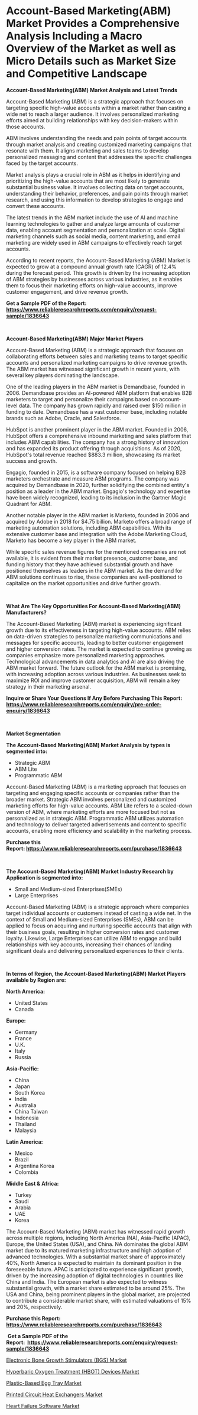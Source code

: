 <p><h1>Account-Based Marketing(ABM) Market Provides a Comprehensive Analysis Including a Macro Overview of the Market as well as Micro Details such as Market Size and Competitive Landscape</h1></p><p><strong>Account-Based Marketing(ABM) Market Analysis and Latest Trends</strong></p>
<p><p>Account-Based Marketing (ABM) is a strategic approach that focuses on targeting specific high-value accounts within a market rather than casting a wide net to reach a larger audience. It involves personalized marketing efforts aimed at building relationships with key decision-makers within those accounts.</p><p>ABM involves understanding the needs and pain points of target accounts through market analysis and creating customized marketing campaigns that resonate with them. It aligns marketing and sales teams to develop personalized messaging and content that addresses the specific challenges faced by the target accounts.</p><p>Market analysis plays a crucial role in ABM as it helps in identifying and prioritizing the high-value accounts that are most likely to generate substantial business value. It involves collecting data on target accounts, understanding their behavior, preferences, and pain points through market research, and using this information to develop strategies to engage and convert these accounts.</p><p>The latest trends in the ABM market include the use of AI and machine learning technologies to gather and analyze large amounts of customer data, enabling account segmentation and personalization at scale. Digital marketing channels such as social media, content marketing, and email marketing are widely used in ABM campaigns to effectively reach target accounts.</p><p>According to recent reports, the Account-Based Marketing (ABM) Market is expected to grow at a compound annual growth rate (CAGR) of 12.4% during the forecast period. This growth is driven by the increasing adoption of ABM strategies by businesses across various industries, as it enables them to focus their marketing efforts on high-value accounts, improve customer engagement, and drive revenue growth.</p></p>
<p><strong>Get a Sample PDF of the Report:&nbsp; <a href="https://www.reliableresearchreports.com/enquiry/request-sample/1836643">https://www.reliableresearchreports.com/enquiry/request-sample/1836643</a></strong></p>
<p>&nbsp;</p>
<p><strong>Account-Based Marketing(ABM) Major Market Players</strong></p>
<p><p>Account-Based Marketing (ABM) is a strategic approach that focuses on collaborating efforts between sales and marketing teams to target specific accounts and personalized marketing campaigns to drive revenue growth. The ABM market has witnessed significant growth in recent years, with several key players dominating the landscape. </p><p>One of the leading players in the ABM market is Demandbase, founded in 2006. Demandbase provides an AI-powered ABM platform that enables B2B marketers to target and personalize their campaigns based on account-level data. The company has grown rapidly and raised over $150 million in funding to date. Demandbase has a vast customer base, including notable brands such as Adobe, Oracle, and Salesforce.</p><p>HubSpot is another prominent player in the ABM market. Founded in 2006, HubSpot offers a comprehensive inbound marketing and sales platform that includes ABM capabilities. The company has a strong history of innovation and has expanded its product offering through acquisitions. As of 2020, HubSpot's total revenue reached $883.3 million, showcasing its market success and growth.</p><p>Engagio, founded in 2015, is a software company focused on helping B2B marketers orchestrate and measure ABM programs. The company was acquired by Demandbase in 2020, further solidifying the combined entity's position as a leader in the ABM market. Engagio's technology and expertise have been widely recognized, leading to its inclusion in the Gartner Magic Quadrant for ABM.</p><p>Another notable player in the ABM market is Marketo, founded in 2006 and acquired by Adobe in 2018 for $4.75 billion. Marketo offers a broad range of marketing automation solutions, including ABM capabilities. With its extensive customer base and integration with the Adobe Marketing Cloud, Marketo has become a key player in the ABM market.</p><p>While specific sales revenue figures for the mentioned companies are not available, it is evident from their market presence, customer base, and funding history that they have achieved substantial growth and have positioned themselves as leaders in the ABM market. As the demand for ABM solutions continues to rise, these companies are well-positioned to capitalize on the market opportunities and drive further growth.</p></p>
<p>&nbsp;</p>
<p><strong>What Are The Key Opportunities For Account-Based Marketing(ABM) Manufacturers?</strong></p>
<p><p>The Account-Based Marketing (ABM) market is experiencing significant growth due to its effectiveness in targeting high-value accounts. ABM relies on data-driven strategies to personalize marketing communications and messages for specific accounts, leading to better customer engagement and higher conversion rates. The market is expected to continue growing as companies emphasize more personalized marketing approaches. Technological advancements in data analytics and AI are also driving the ABM market forward. The future outlook for the ABM market is promising, with increasing adoption across various industries. As businesses seek to maximize ROI and improve customer acquisition, ABM will remain a key strategy in their marketing arsenal.</p></p>
<p><strong>Inquire or Share Your Questions If Any Before Purchasing This Report: <a href="https://www.reliableresearchreports.com/enquiry/pre-order-enquiry/1836643">https://www.reliableresearchreports.com/enquiry/pre-order-enquiry/1836643</a></strong></p>
<p>&nbsp;</p>
<p><strong>Market Segmentation</strong></p>
<p><strong>The Account-Based Marketing(ABM) Market Analysis by types is segmented into:</strong></p>
<p><ul><li>Strategic ABM</li><li>ABM Lite</li><li>Programmatic ABM</li></ul></p>
<p><p>Account-Based Marketing (ABM) is a marketing approach that focuses on targeting and engaging specific accounts or companies rather than the broader market. Strategic ABM involves personalized and customized marketing efforts for high-value accounts. ABM Lite refers to a scaled-down version of ABM, where marketing efforts are more focused but not as personalized as in strategic ABM. Programmatic ABM utilizes automation and technology to deliver targeted advertisements and content to specific accounts, enabling more efficiency and scalability in the marketing process.</p></p>
<p><strong>Purchase this Report:&nbsp;<a href="https://www.reliableresearchreports.com/purchase/1836643">https://www.reliableresearchreports.com/purchase/1836643</a></strong></p>
<p>&nbsp;</p>
<p><strong>The Account-Based Marketing(ABM) Market Industry Research by Application is segmented into:</strong></p>
<p><ul><li>Small and Medium-sized Enterprises(SMEs)</li><li>Large Enterprises</li></ul></p>
<p><p>Account-Based Marketing (ABM) is a strategic approach where companies target individual accounts or customers instead of casting a wide net. In the context of Small and Medium-sized Enterprises (SMEs), ABM can be applied to focus on acquiring and nurturing specific accounts that align with their business goals, resulting in higher conversion rates and customer loyalty. Likewise, Large Enterprises can utilize ABM to engage and build relationships with key accounts, increasing their chances of landing significant deals and delivering personalized experiences to their clients.</p></p>
<p>&nbsp;</p>
<p><strong>In terms of Region, the Account-Based Marketing(ABM) Market Players available by Region are:</strong></p>
<p>
    <p> <strong> North America: </strong>
        <ul>
            <li>United States</li>
            <li>Canada</li>
        </ul>
        </p> 
    <p> <strong> Europe: </strong>
        <ul>
            <li>Germany</li>
            <li>France</li>
            <li>U.K.</li>
            <li>Italy</li>
            <li>Russia</li>
        </ul>
        </p> 
    <p> <strong> Asia-Pacific: </strong>
        <ul>
            <li>China</li>
            <li>Japan</li>
            <li>South Korea</li>
            <li>India</li>
            <li>Australia</li>
            <li>China Taiwan</li>
            <li>Indonesia</li>
            <li>Thailand</li>
            <li>Malaysia</li>
        </ul>
        </p> 
    <p> <strong> Latin America: </strong>
        <ul>
            <li>Mexico</li>
            <li>Brazil</li>
            <li>Argentina Korea</li>
            <li>Colombia</li>
        </ul>
        </p> 
    <p> <strong> Middle East & Africa: </strong>
        <ul>
            <li>Turkey</li>
            <li>Saudi</li>
            <li>Arabia</li>
            <li>UAE</li>
            <li>Korea</li>
        </ul>
    </p>
    </p>
<p><p>The Account-Based Marketing (ABM) market has witnessed rapid growth across multiple regions, including North America (NA), Asia-Pacific (APAC), Europe, the United States (USA), and China. NA dominates the global ABM market due to its matured marketing infrastructure and high adoption of advanced technologies. With a substantial market share of approximately 40%, North America is expected to maintain its dominant position in the foreseeable future. APAC is anticipated to experience significant growth, driven by the increasing adoption of digital technologies in countries like China and India. The European market is also expected to witness substantial growth, with a market share estimated to be around 25%. The USA and China, being prominent players in the global market, are projected to contribute a considerable market share, with estimated valuations of 15% and 20%, respectively.</p></p>
<p><strong>Purchase this Report: <a href="https://www.reliableresearchreports.com/purchase/1836643">https://www.reliableresearchreports.com/purchase/1836643</a></strong></p>
<p>&nbsp;<strong>Get a Sample PDF of the Report:&nbsp;&nbsp;<a href="https://www.reliableresearchreports.com/enquiry/request-sample/1836643">https://www.reliableresearchreports.com/enquiry/request-sample/1836643</a></strong></p>
<p><strong></strong></p>
<p><p><a href="https://github.com/kipkeeva/Market-Research-Report-List-1/blob/main/electronic-bone-growth-stimulators-bgs-market.md">Electronic Bone Growth Stimulators (BGS) Market</a></p><p><a href="https://www.linkedin.com/pulse/hyperbaric-oxygen-treatment-hbot-devices-market-size-share/">Hyperbaric Oxygen Treatment (HBOT) Devices Market</a></p><p><a href="https://medium.com/@rahul.reportprime/plastic-based-egg-tray-market-trends-forecast-and-competitive-analysis-to-2030-bd34d24b86f3">Plastic-Based Egg Tray Market</a></p><p><a href="https://www.linkedin.com/pulse/printed-circuit-heat-exchangers-market-research-report-provides/">Printed Circuit Heat Exchangers Market</a></p><p><a href="https://github.com/provorikovar/Market-Research-Report-List-1/blob/main/heart-failure-software-market.md">Heart Failure Software Market</a></p></p>